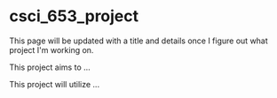 # csci_653_project

This page will be updated with a title and details once I figure out what project I'm working on.

This project aims to ...


This project will utilize ...
